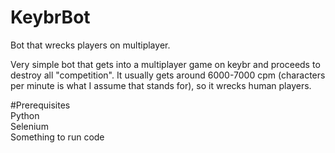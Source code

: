 # KeybrBot
Bot that wrecks players on multiplayer.

Very simple bot that gets into a multiplayer game on keybr and proceeds to destroy all "competition". 
It usually gets around 6000-7000 cpm (characters per minute is what I assume that stands for), so it wrecks human players.


#Prerequisites\
Python\
Selenium\
Something to run code
